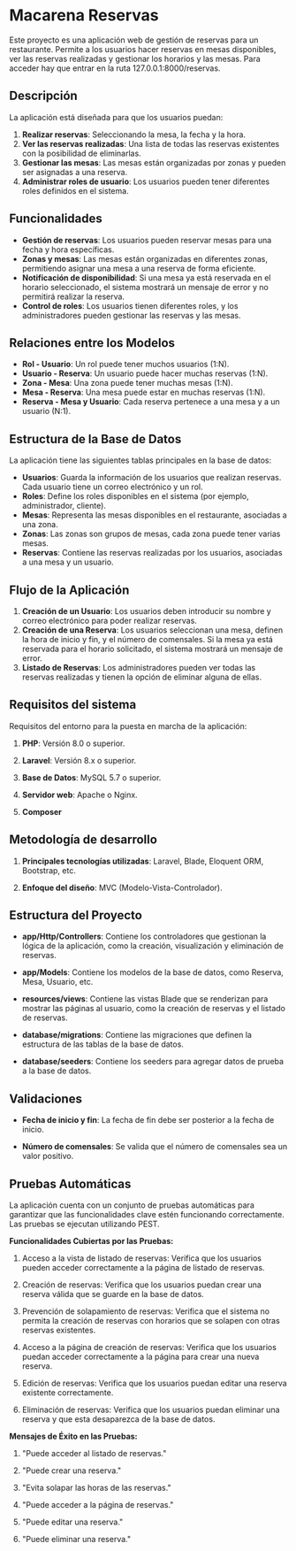 # Macarena Reservas

Este proyecto es una aplicación web de gestión de reservas para un restaurante. Permite a los usuarios hacer reservas en mesas disponibles, ver las reservas realizadas y gestionar los horarios y las mesas.
Para acceder hay que entrar en la ruta 127.0.0.1:8000/reservas.

## Descripción

La aplicación está diseñada para que los usuarios puedan:

1. **Realizar reservas**: Seleccionando la mesa, la fecha y la hora.
2. **Ver las reservas realizadas**: Una lista de todas las reservas existentes con la posibilidad de eliminarlas.
3. **Gestionar las mesas**: Las mesas están organizadas por zonas y pueden ser asignadas a una reserva.
4. **Administrar roles de usuario**: Los usuarios pueden tener diferentes roles definidos en el sistema.

## Funcionalidades

- **Gestión de reservas**: Los usuarios pueden reservar mesas para una fecha y hora específicas.
- **Zonas y mesas**: Las mesas están organizadas en diferentes zonas, permitiendo asignar una mesa a una reserva de forma eficiente.
- **Notificación de disponibilidad**: Si una mesa ya está reservada en el horario seleccionado, el sistema mostrará un mensaje de error y no permitirá realizar la reserva.
- **Control de roles**: Los usuarios tienen diferentes roles, y los administradores pueden gestionar las reservas y las mesas.

## Relaciones entre los Modelos

- **Rol - Usuario**: Un rol puede tener muchos usuarios (1:N).
- **Usuario - Reserva**: Un usuario puede hacer muchas reservas (1:N).
- **Zona - Mesa**: Una zona puede tener muchas mesas (1:N).
- **Mesa - Reserva**: Una mesa puede estar en muchas reservas (1:N).
- **Reserva - Mesa y Usuario**: Cada reserva pertenece a una mesa y a un usuario (N:1).

## Estructura de la Base de Datos

La aplicación tiene las siguientes tablas principales en la base de datos:

- **Usuarios**: Guarda la información de los usuarios que realizan reservas. Cada usuario tiene un correo electrónico y un rol.
- **Roles**: Define los roles disponibles en el sistema (por ejemplo, administrador, cliente).
- **Mesas**: Representa las mesas disponibles en el restaurante, asociadas a una zona.
- **Zonas**: Las zonas son grupos de mesas, cada zona puede tener varias mesas.
- **Reservas**: Contiene las reservas realizadas por los usuarios, asociadas a una mesa y un usuario.

## Flujo de la Aplicación

1. **Creación de un Usuario**: Los usuarios deben introducir su nombre y correo electrónico para poder realizar reservas.
2. **Creación de una Reserva**: Los usuarios seleccionan una mesa, definen la hora de inicio y fin, y el número de comensales. Si la mesa ya está reservada para el horario solicitado, el sistema mostrará un mensaje de error.
3. **Listado de Reservas**: Los administradores pueden ver todas las reservas realizadas y tienen la opción de eliminar alguna de ellas.

## Requisitos del sistema

Requisitos del entorno para la puesta en marcha de la aplicación:

1. **PHP**: Versión 8.0 o superior.

2. **Laravel**: Versión 8.x o superior.

3. **Base de Datos**: MySQL 5.7 o superior.

4. **Servidor web**: Apache o Nginx.

5. **Composer**

## Metodología de desarrollo

1. **Principales tecnologías utilizadas**: Laravel, Blade, Eloquent ORM, Bootstrap, etc.

2. **Enfoque del diseño**: MVC (Modelo-Vista-Controlador).

## Estructura del Proyecto

- **app/Http/Controllers**: Contiene los controladores que gestionan la lógica de la aplicación, como la creación, visualización y eliminación de reservas.

- **app/Models**: Contiene los modelos de la base de datos, como Reserva, Mesa, Usuario, etc.

- **resources/views**: Contiene las vistas Blade que se renderizan para mostrar las páginas al usuario, como la creación de reservas y el listado de reservas.

- **database/migrations**: Contiene las migraciones que definen la estructura de las tablas de la base de datos.

- **database/seeders**: Contiene los seeders para agregar datos de prueba a la base de datos.

## Validaciones
- **Fecha de inicio y fin**: La fecha de fin debe ser posterior a la fecha de inicio.

- **Número de comensales**: Se valida que el número de comensales sea un valor positivo.

## Pruebas Automáticas
La aplicación cuenta con un conjunto de pruebas automáticas para garantizar que las funcionalidades clave estén funcionando correctamente. Las pruebas se ejecutan utilizando PEST.

**Funcionalidades Cubiertas por las Pruebas:**
1. Acceso a la vista de listado de reservas: Verifica que los usuarios pueden acceder correctamente a la página de listado de reservas.

2. Creación de reservas: Verifica que los usuarios puedan crear una reserva válida que se guarde en la base de datos.

3. Prevención de solapamiento de reservas: Verifica que el sistema no permita la creación de reservas con horarios que se solapen con otras reservas existentes.

4. Acceso a la página de creación de reservas: Verifica que los usuarios puedan acceder correctamente a la página para crear una nueva reserva.

5. Edición de reservas: Verifica que los usuarios puedan editar una reserva existente correctamente.

6. Eliminación de reservas: Verifica que los usuarios puedan eliminar una reserva y que esta desaparezca de la base de datos.

**Mensajes de Éxito en las Pruebas:**
1. "Puede acceder al listado de reservas."

2. "Puede crear una reserva."

3. "Evita solapar las horas de las reservas."

4. "Puede acceder a la página de reservas."

5. "Puede editar una reserva."

6. "Puede eliminar una reserva."